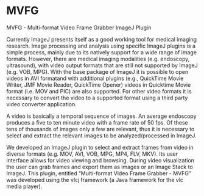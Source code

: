 # MVFG
MVFG - Multi-format Video Frame Grabber ImageJ Plugin

 Currently ImageJ presents itself as a good working tool for medical imaging research. Image processing and analysis using specific ImageJ plugins is a simple process, mainly due to its natively support for a wide range of image formats. However, there are medical imaging modalities (e.g. endoscopy, ultrasound), with video output formats that are still not supported by ImageJ (e.g. VOB, MPG). With the base package of ImageJ it is possible to open videos in AVI formatand with additional plugins (e.g., QuickTime Movie Writer, JMF Movie Reader, QuickTime Opener) videos in Quicktime Movie format (i.e. MOV and PIC) are also supported. For other video formats it is necessary to convert the video to a supported format using a third party video converter application.

A video is basically a temporal sequence of images. An average endoscopy produces a five to ten minute video with a frame rate of 50 fps. Of these tens of thousands of images only a few are relevant, thus it is necessary to select and extract the relevant images to be analyzed/processed in ImageJ.

We developed an ImageJ plugin to select and extract frames from video in diverse formats (e.g. MOV, AVI, VOB, MPG, MP4, FLV, MKV). Its user interface allows for video viewing and browsing. During video visualization the user can grab frames and export them as images or an Image Stack to ImageJ. This plugin, entitled “Multi-format Video Frame Grabber - MVFG” was developed using the vlcj framework (a Java framework for the vlc media player). 
